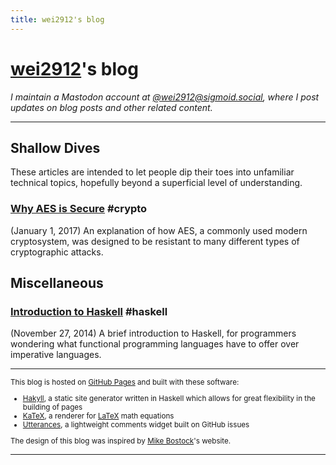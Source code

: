 ```yaml
---
title: wei2912's blog
---
```


# [wei2912](https://github.com/wei2912)'s blog

_I maintain a Mastodon account at
<a rel="me" href="https://sigmoid.social/@wei2912">@wei2912@sigmoid.social</a>,
where I post updates on blog posts and other related content._

---

## Shallow Dives

These articles are intended to let people dip their toes into unfamiliar
technical topics, hopefully beyond a superficial level of understanding.

### [Why AES is Secure](/posts/crypto/why-aes-is-secure.html) #crypto

(January 1, 2017) An explanation of how AES, a commonly used modern
cryptosystem, was designed to be resistant to many different types of
cryptographic attacks.

## Miscellaneous

### [Introduction to Haskell](/posts/haskell/intro-to-haskell.html) #haskell

(November 27, 2014) A brief introduction to Haskell, for programmers wondering
what functional programming languages have to offer over imperative languages.

---

<small>

This blog is hosted on [GitHub Pages](https://pages.github.com/) and built with
these software:

- [Hakyll](https://jaspervdj.be/hakyll), a static site generator written in
  Haskell which allows for great flexibility in the building of pages
- [KaTeX](https://katex.org), a renderer for
  [LaTeX](https://www.latex-project.org/) math equations
- [Utterances](https://utteranc.es/), a lightweight comments widget built on
  GitHub issues

The design of this blog was inspired by
[Mike Bostock](https://bost.ocks.org/mike)'s website.

</small>

---
